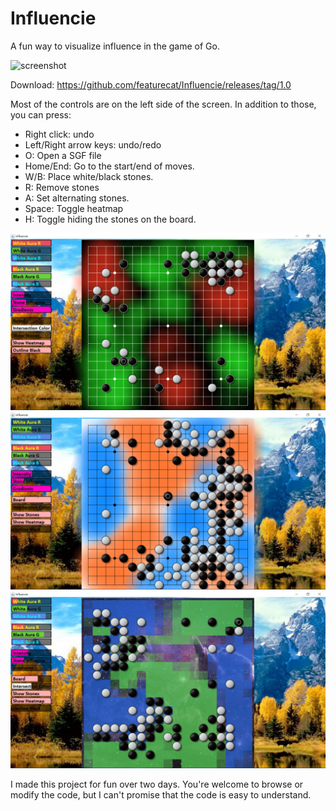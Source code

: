 # Influencie
A fun way to visualize influence in the game of Go.

![screenshot](/screen1.png?raw=true)

Download: https://github.com/featurecat/Influencie/releases/tag/1.0

Most of the controls are on the left side of the screen. In addition to those, you can press:
- Right click: undo
- Left/Right arrow keys: undo/redo
- O: Open a SGF file
- Home/End: Go to the start/end of moves.
- W/B: Place white/black stones.
- R: Remove stones
- A: Set alternating stones.
- Space: Toggle heatmap
- H: Toggle hiding the stones on the board.

![screenshot](/screen2.png?raw=true)
![screenshot](/screen3.png?raw=true)
![screenshot](/screen4.png?raw=true)

I made this project for fun over two days. You're welcome to browse or modify the code, but I can't promise that the code is easy to understand.

